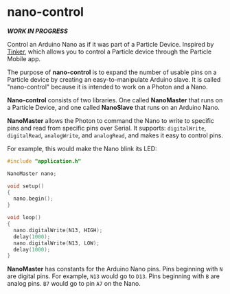 # nano-control
***WORK IN PROGRESS***

Control an Arduino Nano as if it was part of a Particle Device.  Inspired by [Tinker](https://docs.particle.io/guide/getting-started/examples/photon/#tinker), which allows you to control a Particle device through the Particle Mobile app.

The purpose of **nano-control** is to expand the number of usable pins on a Particle device by creating an easy-to-manipulate Arduino slave.  It is called "nano-control" because it is intended to work on a Photon and a Nano.

**Nano-control** consists of two libraries.  One called **NanoMaster** that runs on a Particle Device, and one called **NanoSlave** that runs on an Arduino Nano.

**NanoMaster** allows the Photon to command the Nano to write to specific pins and read from specific pins over Serial.  It supports: `digitalWrite`, `digitalRead`, `analogWrite`, and `analogRead`, and makes it easy to control pins.

For example, this would make the Nano blink its LED:
```cpp
#include "application.h"

NanoMaster nano;

void setup()
{
  nano.begin();
}

void loop()
{
  nano.digitalWrite(N13, HIGH);
  delay(1000);
  nano.digitalWrite(N13, LOW);
  delay(1000);
}
```

**NanoMaster** has constants for the Arduino Nano pins.  Pins beginning with `N` are digital pins.  For example, `N13` would go to `D13`.  Pins beginning with `B` are analog pins.  `B7` would go to pin `A7` on the Nano.
